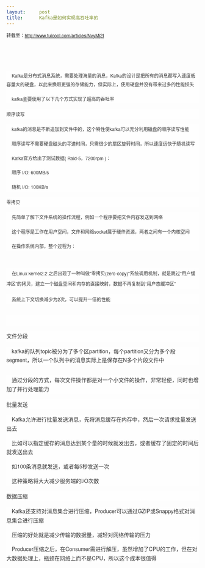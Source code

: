 ```yaml
---
layout:     post
title:      Kafka是如何实现高吞吐率的
---
```

<div id="article_content" class="article_content clearfix csdn-tracking-statistics" data-pid="blog" data-mod="popu_307" data-dsm="post">
								            <link rel="stylesheet" href="https://csdnimg.cn/release/phoenix/template/css/ck_htmledit_views-f76675cdea.css">
						<div class="htmledit_views" id="content_views">
                
<span style="font-size:12px;">转载至：</span><span style="font-size:12px;color:rgb(51,51,51);font-family:'Helvetica Neue', Helvetica, Tahoma, Arial, STXihei, 'Microsoft YaHei', '微软雅黑', sans-serif;line-height:1.5em;">http://www.tuicool.com/articles/NvyMj2I</span>
<p style="font-family:'Helvetica Neue', Helvetica, Tahoma, Arial, STXihei, 'Microsoft YaHei', '微软雅黑', sans-serif;font-weight:normal;line-height:1.5em;color:rgb(51,51,51);font-size:24px;">
<br></p>
<p style="font-family:'Helvetica Neue', Helvetica, Tahoma, Arial, STXihei, 'Microsoft YaHei', '微软雅黑', sans-serif;font-weight:normal;line-height:1.5em;color:rgb(51,51,51);">
</p>
<div style="line-height:27.2px;color:rgb(51,51,51);font-family:'Helvetica Neue', Helvetica, Tahoma, Arial, STXihei, 'Microsoft YaHei', '微软雅黑', sans-serif;background-color:rgb(254,254,254);">
<p style="line-height:1.7em;text-indent:1em;">
<span style="font-size:12px;">Kafka是分布式消息系统，需要处理海量的消息，Kafka的设计是把所有的消息都写入速度低容量大的硬盘，以此来换取更强的存储能力，但实际上，使用硬盘并没有带来过多的性能损失</span></p>
<p style="line-height:1.7em;text-indent:1em;">
<span style="font-size:12px;">kafka主要使用了以下几个方式实现了超高的吞吐率</span></p>
</div>
<div style="line-height:27.2px;color:rgb(51,51,51);font-family:'Helvetica Neue', Helvetica, Tahoma, Arial, STXihei, 'Microsoft YaHei', '微软雅黑', sans-serif;background-color:rgb(254,254,254);">
<span><span style="font-size:12px;">顺序读写</span></span></div>
<div style="line-height:27.2px;color:rgb(51,51,51);font-family:'Helvetica Neue', Helvetica, Tahoma, Arial, STXihei, 'Microsoft YaHei', '微软雅黑', sans-serif;background-color:rgb(254,254,254);">
<p style="line-height:1.7em;text-indent:1em;">
<span style="font-size:12px;">kafka的消息是不断追加到文件中的，这个特性使kafka可以充分利用磁盘的顺序读写性能</span></p>
<p style="line-height:1.7em;text-indent:1em;">
<span style="font-size:12px;">顺序读写不需要硬盘磁头的寻道时间，只需很少的扇区旋转时间，所以速度远快于随机读写</span></p>
<p style="line-height:1.7em;text-indent:1em;">
<span style="font-size:12px;">Kafka官方给出了测试数据( Raid-5，7200rpm )：</span></p>
<p style="line-height:1.7em;text-indent:1em;">
<span style="font-size:12px;">顺序 I/O: 600MB/s</span></p>
<p style="line-height:1.7em;text-indent:1em;">
<span style="font-size:12px;">随机 I/O: 100KB/s</span></p>
</div>
<div style="line-height:27.2px;color:rgb(51,51,51);font-family:'Helvetica Neue', Helvetica, Tahoma, Arial, STXihei, 'Microsoft YaHei', '微软雅黑', sans-serif;background-color:rgb(254,254,254);">
<span><span style="font-size:12px;">零拷贝</span></span></div>
<div style="line-height:27.2px;color:rgb(51,51,51);font-family:'Helvetica Neue', Helvetica, Tahoma, Arial, STXihei, 'Microsoft YaHei', '微软雅黑', sans-serif;background-color:rgb(254,254,254);">
<p style="line-height:1.7em;text-indent:1em;">
<span style="font-size:12px;">先简单了解下文件系统的操作流程，例如一个程序要把文件内容发送到网络</span></p>
<p style="line-height:1.7em;text-indent:1em;">
<span style="font-size:12px;">这个程序是工作在用户空间，文件和网络socket属于硬件资源，两者之间有一个内核空间</span></p>
<p style="line-height:1.7em;text-indent:1em;">
<span style="font-size:12px;">在操作系统内部，整个过程为：</span></p>
</div>
                      <img src="https://img-blog.csdn.net/20170514155547264?watermark/2/text/aHR0cDovL2Jsb2cuY3Nkbi5uZXQvRGF4MW4=/font/5a6L5L2T/fontsize/400/fill/I0JBQkFCMA==/dissolve/70/gravity/Center" alt=""><br><p></p>
<p style="font-family:'Helvetica Neue', Helvetica, Tahoma, Arial, STXihei, 'Microsoft YaHei', '微软雅黑', sans-serif;font-weight:normal;line-height:1.5em;color:rgb(51,51,51);">
</p>
<p style="line-height:27.2px;text-indent:1em;color:rgb(51,51,51);font-family:'Helvetica Neue', Helvetica, Tahoma, Arial, STXihei, 'Microsoft YaHei', '微软雅黑', sans-serif;background-color:rgb(254,254,254);">
<span style="font-size:12px;">在Linux kernel2.2 之后出现了一种叫做"零拷贝(zero-copy)"系统调用机制，就是跳过“用户缓冲区”的拷贝，建立一个磁盘空间和内存的直接映射，数据不再复制到“用户态缓冲区”</span></p>
<p style="line-height:27.2px;text-indent:1em;color:rgb(51,51,51);font-family:'Helvetica Neue', Helvetica, Tahoma, Arial, STXihei, 'Microsoft YaHei', '微软雅黑', sans-serif;background-color:rgb(254,254,254);">
<span style="font-size:12px;">系统上下文切换减少为2次，可以提升一倍的性能</span></p>
<p style="line-height:27.2px;text-indent:1em;color:rgb(51,51,51);font-family:'Helvetica Neue', Helvetica, Tahoma, Arial, STXihei, 'Microsoft YaHei', '微软雅黑', sans-serif;background-color:rgb(254,254,254);">
<span style="font-size:12px;"><img src="https://img-blog.csdn.net/20170514155554160?watermark/2/text/aHR0cDovL2Jsb2cuY3Nkbi5uZXQvRGF4MW4=/font/5a6L5L2T/fontsize/400/fill/I0JBQkFCMA==/dissolve/70/gravity/Center" alt=""><br></span></p>
<p style="line-height:27.2px;text-indent:1em;color:rgb(51,51,51);font-family:'Helvetica Neue', Helvetica, Tahoma, Arial, STXihei, 'Microsoft YaHei', '微软雅黑', sans-serif;background-color:rgb(254,254,254);">
<span style="font-size:12px;"><br></span></p>
<p style="line-height:27.2px;text-indent:1em;color:rgb(51,51,51);font-family:'Helvetica Neue', Helvetica, Tahoma, Arial, STXihei, 'Microsoft YaHei', '微软雅黑', sans-serif;background-color:rgb(254,254,254);">
<span style="font-size:12px;"></span></p>
<div style="line-height:27.2px;color:rgb(51,51,51);font-family:'Helvetica Neue', Helvetica, Tahoma, Arial, STXihei, 'Microsoft YaHei', '微软雅黑', sans-serif;background-color:rgb(254,254,254);">
<span>文件分段</span></div>
<div style="line-height:27.2px;color:rgb(51,51,51);font-family:'Helvetica Neue', Helvetica, Tahoma, Arial, STXihei, 'Microsoft YaHei', '微软雅黑', sans-serif;background-color:rgb(254,254,254);">
<p style="line-height:1.7em;text-indent:1em;">
kafka的队列topic被分为了多个区partition，每个partition又分为多个段segment，所以一个队列中的消息实际上是保存在N多个片段文件中</p>
</div>
<img src="https://img-blog.csdn.net/20170514155604645?watermark/2/text/aHR0cDovL2Jsb2cuY3Nkbi5uZXQvRGF4MW4=/font/5a6L5L2T/fontsize/400/fill/I0JBQkFCMA==/dissolve/70/gravity/Center" alt=""><br><p></p>
<p style="line-height:27.2px;text-indent:1em;color:rgb(51,51,51);font-family:'Helvetica Neue', Helvetica, Tahoma, Arial, STXihei, 'Microsoft YaHei', '微软雅黑', sans-serif;background-color:rgb(254,254,254);">
<span style="font-size:12px;"></span></p>
<div style="line-height:27.2px;color:rgb(51,51,51);font-family:'Helvetica Neue', Helvetica, Tahoma, Arial, STXihei, 'Microsoft YaHei', '微软雅黑', sans-serif;background-color:rgb(254,254,254);">
<p style="line-height:1.7em;text-indent:1em;">
通过分段的方式，每次文件操作都是对一个小文件的操作，非常轻便，同时也增加了并行处理能力</p>
</div>
<div style="line-height:27.2px;color:rgb(51,51,51);font-family:'Helvetica Neue', Helvetica, Tahoma, Arial, STXihei, 'Microsoft YaHei', '微软雅黑', sans-serif;background-color:rgb(254,254,254);">
<span>批量发送</span></div>
<div style="line-height:27.2px;color:rgb(51,51,51);font-family:'Helvetica Neue', Helvetica, Tahoma, Arial, STXihei, 'Microsoft YaHei', '微软雅黑', sans-serif;background-color:rgb(254,254,254);">
<p style="line-height:1.7em;text-indent:1em;">
Kafka允许进行批量发送消息，先将消息缓存在内存中，然后一次请求批量发送出去</p>
<p style="line-height:1.7em;text-indent:1em;">
比如可以指定缓存的消息达到某个量的时候就发出去，或者缓存了固定的时间后就发送出去</p>
<p style="line-height:1.7em;text-indent:1em;">
如100条消息就发送，或者每5秒发送一次</p>
<p style="line-height:1.7em;text-indent:1em;">
这种策略将大大减少服务端的I/O次数</p>
</div>
<div style="line-height:27.2px;color:rgb(51,51,51);font-family:'Helvetica Neue', Helvetica, Tahoma, Arial, STXihei, 'Microsoft YaHei', '微软雅黑', sans-serif;background-color:rgb(254,254,254);">
<span>数据压缩</span></div>
<div style="line-height:27.2px;color:rgb(51,51,51);font-family:'Helvetica Neue', Helvetica, Tahoma, Arial, STXihei, 'Microsoft YaHei', '微软雅黑', sans-serif;background-color:rgb(254,254,254);">
<p style="line-height:1.7em;text-indent:1em;">
Kafka还支持对消息集合进行压缩，Producer可以通过GZIP或Snappy格式对消息集合进行压缩</p>
<p style="line-height:1.7em;text-indent:1em;">
压缩的好处就是减少传输的数据量，减轻对网络传输的压力</p>
<p style="line-height:1.7em;text-indent:1em;">
Producer压缩之后，在Consumer需进行解压，虽然增加了CPU的工作，但在对大数据处理上，瓶颈在网络上而不是CPU，所以这个成本很值得</p>
</div>
<br><p></p>
<br>            </div>
                </div>